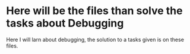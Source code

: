 # Here will be the files than solve the tasks about Debugging
  Here I will larn about debugging, the solution to a tasks given is on these files.